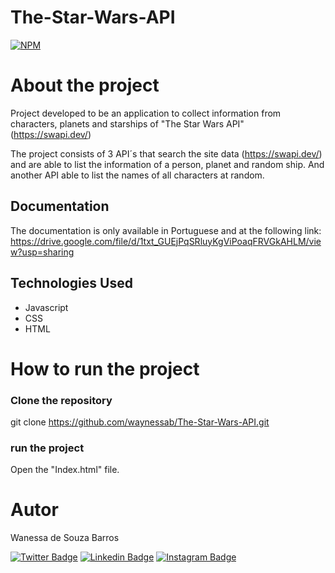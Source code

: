 # The-Star-Wars-API
[![NPM](https://img.shields.io/npm/1/react)](https://github.com/waynessab/The-Star-Wars-API/blob/main/LICENSE)
# About the project
Project developed to be an application to collect information from characters, planets and starships of "The Star Wars API" (https://swapi.dev/)

The project consists of 3 API´s that search the site data (https://swapi.dev/) and are able to list the information of a person, planet and random ship. And another API able to list the names of all characters at random.

## Documentation
 The documentation is only available in Portuguese and at the following link: https://drive.google.com/file/d/1txt_GUEjPqSRluyKgViPoaqFRVGkAHLM/view?usp=sharing
 
 ## Technologies Used
 - Javascript
 - CSS
 - HTML
 
 #  How to run the project
 
 ###  Clone the repository
 git clone https://github.com/waynessab/The-Star-Wars-API.git

 ### run the project

Open the "Index.html" file.

# Autor
Wanessa de Souza Barros

[![Twitter Badge](https://img.shields.io/badge/Wanessa%20Barros-6633cc?style=flat-square&labelColor=Blue&logo=twitter&logoColor=white&link=https://https://twitter.com/WayneBrosss)](https://twitter.com/WayneBrosss) 
[![Linkedin Badge](https://img.shields.io/badge/-Wanessa%20Barros-6633cc?style=flat-square&logo=Linkedin&logoColor=white&link=https://www.linkedin.com/in/wanessa-souza-barros-274230144/)](https://www.linkedin.com/in/wanessa-souza-barros-274230144/)
[![Instagram Badge](https://img.shields.io/badge/-Wanessa%20Barros-6633cc?style=flat-square&logo=Instagram&LogoColor=white&link=https://www.instagram.com/waynessab/)](https://www.instagram.com/waynessab/)

